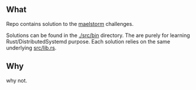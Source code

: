 ## What
Repo contains solution to the [maelstorm](https://github.com/jepsen-io/maelstrom) challenges.


Solutions can be found in the [./src/bin](./src/bin) directory. The are purely for learning Rust/DistributedSystemd purpose.
Each solution relies on the same underlying [src/lib.rs](src/lib.rs). 


## Why

why not.

